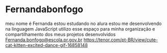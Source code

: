 # Fernandabonfogo
meu nome é Fernanda
estou estudando no alura
estou me desenvolvendo na linguagem JavaScript
utilizo esse espaço para minha organização e compartilhamento dos meus projetos desenvolvidos 
Fernanda.bonfogo@escola.pr.gov.br
https://tenor.com/pt-BR/view/cute-cat-kitten-excited-dance-gif-16858148

